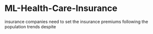 # ML-Health-Care-Insurance
insurance companies need to set the insurance premiums following the population trends despite
